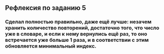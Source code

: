 ## Рефлексия по заданию 5

### Сделал полностью правильно, даже ещё лучше: незачем хранить количество повторений, достаточно того, что число уже в словаре, и если к нему вернулись ещё раз, то оно встречается уже больше 1 раза, и в соответствии с этим обновляется минимальный индекс.